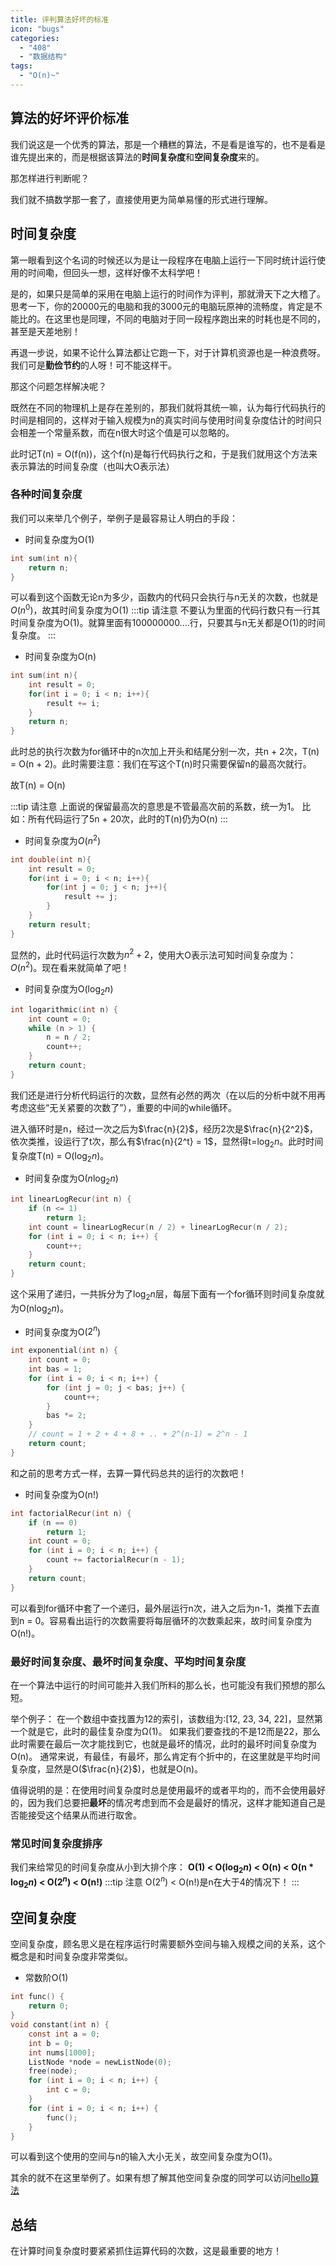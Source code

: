 ```yaml
---
title: 评判算法好坏的标准
icon: "bugs"
categories:
  - "408"
  - "数据结构"
tags:
  - "O(n)~"
---
```

## 算法的好坏评价标准
我们说这是一个优秀的算法，那是一个糟糕的算法，不是看是谁写的，也不是看是谁先提出来的，而是根据该算法的**时间复杂度**和**空间复杂度**来的。

那怎样进行判断呢？

我们就不搞数学那一套了，直接使用更为简单易懂的形式进行理解。

## 时间复杂度
第一眼看到这个名词的时候还以为是让一段程序在电脑上运行一下同时统计运行使用的时间嘞，但回头一想，这样好像不太科学吧！

是的，如果只是简单的采用在电脑上运行的时间作为评判，那就滑天下之大稽了。思考一下，你的20000元的电脑和我的3000元的电脑玩原神的流畅度，肯定是不能比的。在这里也是同理，不同的电脑对于同一段程序跑出来的时耗也是不同的，甚至是天差地别！

再退一步说，如果不论什么算法都让它跑一下，对于计算机资源也是一种浪费呀。我们可是**勤俭节约**的人呀！可不能这样干。

那这个问题怎样解决呢？

既然在不同的物理机上是存在差别的，那我们就将其统一嘛，认为每行代码执行的时间是相同的，这样对于输入规模为n的真实时间与使用时间复杂度估计的时间只会相差一个常量系数，而在n很大时这个值是可以忽略的。

此时记T(n) = O(f(n))，这个f(n)是每行代码执行之和，于是我们就用这个方法来表示算法的时间复杂度（也叫大O表示法）
### 各种时间复杂度
我们可以来举几个例子，举例子是最容易让人明白的手段：
- 时间复杂度为O(1) 
```c
int sum(int n){
    return n;
}
```
可以看到这个函数无论n为多少，函数内的代码只会执行与n无关的次数，也就是$O(n^0)$，故其时间复杂度为O(1)
:::tip 请注意
不要认为里面的代码行数只有一行其时间复杂度为O(1)。就算里面有100000000....行，只要其与n无关都是O(1)的时间复杂度。
:::
- 时间复杂度为O(n)
```c
int sum(int n){
    int result = 0;
    for(int i = 0; i < n; i++){
        result += i;
    }
    return n;
}
```
此时总的执行次数为for循环中的n次加上开头和结尾分别一次，共n + 2次，T(n) = O(n + 2)。此时需要注意：我们在写这个T(n)时只需要保留n的最高次就行。

故T(n) = O(n)

:::tip 请注意
上面说的保留最高次的意思是不管最高次前的系数，统一为1。
比如：所有代码运行了5n + 20次，此时的T(n)仍为O(n)
:::
- 时间复杂度为$O(n^2)$
```c
int double(int n){
    int result = 0;
    for(int i = 0; i < n; i++){
        for(int j = 0; j < n; j++){
            result += j;
        }
    }
    return result;
} 
```
显然的，此时代码运行次数为$n ^ 2 + 2$，使用大O表示法可知时间复杂度为：$O(n^2)$。现在看来就简单了吧！
- 时间复杂度为O($\log_2 n$)
```c
int logarithmic(int n) {
    int count = 0;
    while (n > 1) {
        n = n / 2;
        count++;
    }
    return count;
} 
```
我们还是进行分析代码运行的次数，显然有必然的两次（在以后的分析中就不用再考虑这些“无关紧要的次数了”），重要的中间的while循环。

进入循环时是n，经过一次之后为$\frac{n}{2}$，经历2次是$\frac{n}{2^2}$，依次类推，设运行了t次，那么有$\frac{n}{2^t} = 1$，显然得t=$\log_2 n$。此时时间复杂度T(n) = O($\log_2 n$)。

- 时间复杂度为O($n \log_2 n$)
```c
int linearLogRecur(int n) {
    if (n <= 1)
        return 1;
    int count = linearLogRecur(n / 2) + linearLogRecur(n / 2);
    for (int i = 0; i < n; i++) {
        count++;
    }
    return count;
} 
```
这个采用了递归，一共拆分为了$\log_2 n$层，每层下面有一个for循环则时间复杂度就为O(n$\log_2 n$)。
- 时间复杂度为O($2^n$)
```c
int exponential(int n) {
    int count = 0;
    int bas = 1;
    for (int i = 0; i < n; i++) {
        for (int j = 0; j < bas; j++) {
            count++;
        }
        bas *= 2;
    }
    // count = 1 + 2 + 4 + 8 + .. + 2^(n-1) = 2^n - 1
    return count;
} 
```
和之前的思考方式一样，去算一算代码总共的运行的次数吧！
- 时间复杂度为O(n!)
```c
int factorialRecur(int n) {
    if (n == 0)
        return 1;
    int count = 0;
    for (int i = 0; i < n; i++) {
        count += factorialRecur(n - 1);
    }
    return count;
} 
```
可以看到for循环中套了一个递归，最外层运行n次，进入之后为n-1，类推下去直到n = 0。容易看出运行的次数需要将每层循环的次数乘起来，故时间复杂度为O(n!)。
### 最好时间复杂度、最坏时间复杂度、平均时间复杂度
在一个算法中运行的时间可能并入我们所料的那么长，也可能没有我们预想的那么短。

举个例子：
在一个数组中查找置为12的索引，该数组为:[12, 23, 34, 22]，显然第一个就是它，此时的最佳复杂度为Ω(1)。
如果我们要查找的不是12而是22，那么此时需要在最后一次才能找到它，也就是最坏的情况，此时的最坏时间复杂度为O(n)。
通常来说，有最佳，有最坏，那么肯定有个折中的，在这里就是平均时间复杂度，显然是O($\frac{n}{2}$)，也就是O(n)。

值得说明的是：在使用时间复杂度时总是使用最坏的或者平均的，而不会使用最好的，因为我们总要把**最坏**的情况考虑到而不会是最好的情况，这样才能知道自己是否能接受这个结果从而进行取舍。
### 常见时间复杂度排序
我们来给常见的时间复杂度从小到大排个序：
**O(1) < O($\log_2 n$) < O(n) < O(n * $\log_2 n$) < O($2^n$) < O(n!)** 
:::tip 注意
O($2^n$) < O(n!)是n在大于4的情况下！
:::
## 空间复杂度
空间复杂度，顾名思义是在程序运行时需要额外空间与输入规模之间的关系，这个概念是和时间复杂度非常类似。

- 常数阶O(1)
```c
int func() {
    return 0;
}
void constant(int n) {
    const int a = 0;
    int b = 0;
    int nums[1000];
    ListNode *node = newListNode(0);
    free(node);
    for (int i = 0; i < n; i++) {
        int c = 0;
    }
    for (int i = 0; i < n; i++) {
        func();
    }
} 
```
可以看到这个使用的空间与n的输入大小无关，故空间复杂度为O(1)。

其余的就不在这里举例了。如果有想了解其他空间复杂度的同学可以访问[hello算法](https://www.hello-algo.com/chapter_computational_complexity/space_complexity/#3-on2)

## 总结
在计算时间复杂度时要紧紧抓住运算代码的次数，这是最重要的地方！


